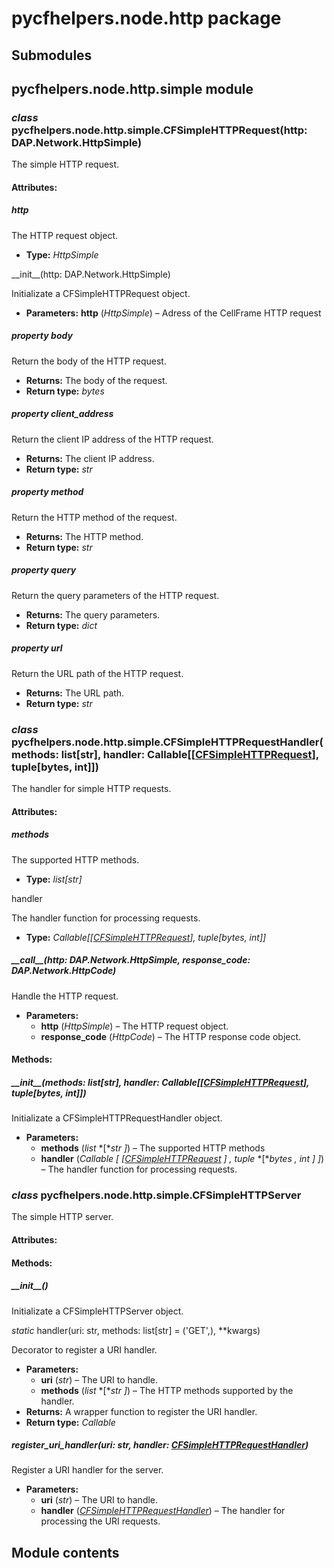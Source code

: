 # pycfhelpers.node.http package

## Submodules

## pycfhelpers.node.http.simple module

### *class* pycfhelpers.node.http.simple.CFSimpleHTTPRequest(http: DAP.Network.HttpSimple)

The simple HTTP request.


#### Attributes:

##### http

The HTTP request object.

* **Type:** *HttpSimple*

\_\_init_\_(http: DAP.Network.HttpSimple)

Initializate a CFSimpleHTTPRequest object.

* **Parameters:**
  **http** (*HttpSimple*) – Adress of the CellFrame HTTP request

##### *property* body

Return the body of the HTTP request.

* **Returns:** The body of the request.
* **Return type:** *bytes*

##### *property* client_address

Return the client IP address of the HTTP request.
* **Returns:** The client IP address.
* **Return type:** *str*

##### *property* method

Return the HTTP method of the request.
* **Returns:** The HTTP method.
* **Return type:** *str*

##### *property* query

Return the query parameters of the HTTP request.
* **Returns:** The query parameters.
* **Return type:** *dict*

##### *property* url

Return the URL path of the HTTP request.
* **Returns:** The URL path.
* **Return type:** *str*

### *class* pycfhelpers.node.http.simple.CFSimpleHTTPRequestHandler(methods: list[str], handler: Callable[[[CFSimpleHTTPRequest](#pycfhelpers.node.http.simple.CFSimpleHTTPRequest)], tuple[bytes, int]])

The handler for simple HTTP requests.


#### Attributes:

##### methods

The supported HTTP methods.
* **Type:** *list[str]*

handler

The handler function for processing requests.

* **Type:** *Callable[[[CFSimpleHTTPRequest](#pycfhelpers.node.http.simple.CFSimpleHTTPRequest)], tuple[bytes, int]]*

##### \_\_call_\_(http: DAP.Network.HttpSimple, response_code: DAP.Network.HttpCode)

Handle the HTTP request.

* **Parameters:**
  * **http** (*HttpSimple*) – The HTTP request object.
  * **response_code** (*HttpCode*) – The HTTP response code object.

#### Methods:

##### \_\_init_\_(methods: list[str], handler: Callable[[[CFSimpleHTTPRequest](#pycfhelpers.node.http.simple.CFSimpleHTTPRequest)], tuple[bytes, int]])

Initializate a CFSimpleHTTPRequestHandler object.

* **Parameters:**
  * **methods** (*list* *[**str* *]*) – The supported HTTP methods
  * **handler** (*Callable* *[* *[*[*CFSimpleHTTPRequest*](#pycfhelpers.node.http.simple.CFSimpleHTTPRequest) *]* *,* *tuple* *[**bytes* *,* *int* *]* *]*) – The handler function for processing requests.

### *class* pycfhelpers.node.http.simple.CFSimpleHTTPServer

The simple HTTP server.


#### Attributes:

#### Methods:

##### \_\_init_\_()

Initializate a CFSimpleHTTPServer object.

*static* handler(uri: str, methods: list[str] = ('GET',), \*\*kwargs)

Decorator to register a URI handler.

* **Parameters:**
  * **uri** (*str*) – The URI to handle.
  * **methods** (*list* *[**str* *]*) – The HTTP methods supported by the handler.
* **Returns:** A wrapper function to register the URI handler.
* **Return type:** *Callable*

##### register_uri_handler(uri: str, handler: [CFSimpleHTTPRequestHandler](#pycfhelpers.node.http.simple.CFSimpleHTTPRequestHandler))

Register a URI handler for the server.
* **Parameters:**
  * **uri** (*str*) – The URI to handle.
  * **handler** ([*CFSimpleHTTPRequestHandler*](#pycfhelpers.node.http.simple.CFSimpleHTTPRequestHandler)) – The handler for processing the URI requests.

## Module contents
